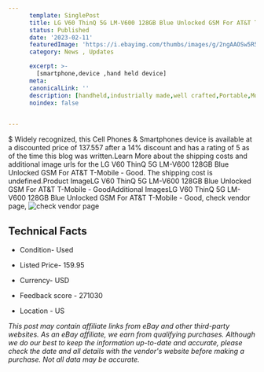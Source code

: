 ```yaml
---
      template: SinglePost
      title: LG V60 ThinQ 5G LM-V600 128GB Blue Unlocked GSM For AT&T T-Mobile - Good
      status: Published
      date: '2023-02-11'
      featuredImage: 'https://i.ebayimg.com/thumbs/images/g/2ngAAOSw5R5juy1o/s-l225.jpg'
      category: News , Updates

      excerpt: >-
        [smartphone,device ,hand held device]
      meta:
      canonicalLink: ''
      description: [handheld,industrially made,well crafted,Portable,Mobile,Compact,Convenient,Lightweight,Maneuverable,Man-portable,Miniature,Carriable,Hand-held,Light,Holdable,Transportable,Mobile device,Pocket-sized,On-the-go,Wireless,Cordless,Compact size,Convenient size, smartphone,device ,hand held device]
      noindex: false

        
---
```

$
    Widely recognized, this Cell Phones & Smartphones device is available at a discounted price of 137.557 after a 14% discount and has a rating of 5 as of the time this blog was written.Learn More about the shipping costs and additional image urls for the LG V60 ThinQ 5G LM-V600 128GB Blue Unlocked GSM For AT&T T-Mobile - Good. The shipping cost is undefined.Product ImageLG V60 ThinQ 5G LM-V600 128GB Blue Unlocked GSM For AT&T T-Mobile - GoodAdditional ImagesLG V60 ThinQ 5G LM-V600 128GB Blue Unlocked GSM For AT&T T-Mobile - Good, check vendor page, ![check vendor page]()
    
    

 ## Technical Facts 



     
      

 - Condition- Used 


      

 - Listed Price- 159.95 


      

 - Currency- USD 


      

 - Feedback score - 271030 


      

 - Location - US 


      
      

 *_This post may contain affiliate links from eBay and other third-party websites. As an eBay affiliate, we earn from qualifying purchases. Although we do our best to keep the information up-to-date and accurate, please check the date and all details with the vendor's website before making a purchase. Not all data may be accurate._*



    
    
    
    
    
